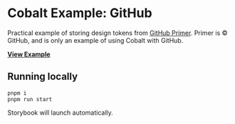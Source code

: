 # Cobalt Example: GitHub

Practical example of storing design tokens from [GitHub Primer][primer]. Primer is © GitHub, and is only an example of using Cobalt with GitHub.

[**View Example**](https://cobalt-github-primer.pages.dev)

## Running locally

```
pnpm i
pnpm run start
```

Storybook will launch automatically.

[primer]: https://primer.style/
